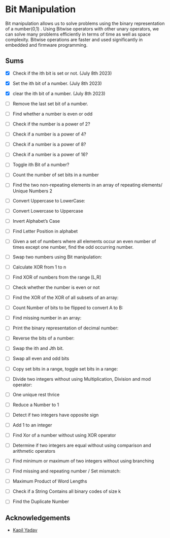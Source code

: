 
# Bit Manipulation

Bit manipulation allows us to solve problems using the binary representation of a number(0,1) .
Using Bitwise operators with other unary operators, we can solve many problems efficiently in terms of time as well as space complexity.
Bitwise operations are faster and used significantly in embedded and firmware programming.

## Sums


- [x] Check if the ith bit is set or not. (July 8th 2023)
- [x] Set the ith bit of a number. (July 8th 2023)
- [x] clear the ith bit of a number. (July 8th 2023)
- [ ] Remove the last set bit of a number.
- [ ] Find whether a number is even or odd
- [ ] Check if the number is a power of 2?
- [ ] Check if a number is a power of 4?
- [ ] Check if a number is a power of 8?
- [ ] Check if a number is a power of 16?
- [ ] Toggle ith Bit of a number?
- [ ] Count the number of set bits in a number
- [ ] Find the two non-repeating elements in an array of repeating elements/ Unique Numbers 2
- [ ] Convert Uppercase to LowerCase:
- [ ] Convert Lowercase to Uppercase
- [ ] Invert Alphabet’s Case
- [ ] Find Letter Position in alphabet
- [ ] Given a set of numbers where all elements occur an even number of times except one number, find the odd occurring number.
- [ ] Swap two numbers using Bit manipulation:
- [ ] Calculate XOR from 1 to n
- [ ] Find XOR of numbers from the range [L,R]
- [ ] Check whether the number is even or not
- [ ] Find the XOR of the XOR of all subsets of an array:
- [ ] Count Number of bits to be flipped to convert A to B:
- [ ] Find missing number in an array:
- [ ] Print the binary representation of decimal number:
- [ ] Reverse the bits of a number:
- [ ] Swap the ith and Jth bit.
- [ ] Swap all even and odd bits
- [ ] Copy set bits in a range, toggle set bits in a range:
- [ ] Divide two integers without using Multiplication, Division and mod operator:
- [ ] One unique rest thrice
- [ ] Reduce a Number to 1
- [ ] Detect if two integers have opposite sign
- [ ] Add 1 to an integer
- [ ] Find Xor of a number without using XOR operator
- [ ] Determine if two integers are equal without using comparison and arithmetic operators
- [ ] Find minimum or maximum of two integers without using branching
- [ ] Find missing and repeating number / Set mismatch:
- [ ] Maximum Product of Word Lengths
- [ ] Check if a String Contains all binary codes of size k
- [ ] Find the Duplicate Number


## Acknowledgements

 - [Kapil Yadav](https://www.linkedin.com/posts/kapilyadav22_bit-manipulation-notes-by-kapil-yadav-activity-6995227168423194624-FlWu?utm_source=share&utm_medium=member_desktop)
 
